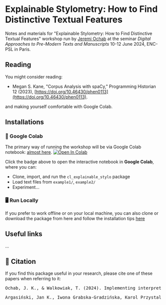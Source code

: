 # Explainable Stylometry: How to Find Distinctive Textual Features
Notes and materials for "Explainable Stylometry: How to Find Distinctive Textual Features" workshop run by [Jeremi Ochab](https://cs.if.uj.edu.pl/jeremi/index_EN.html)
at the seminar *Digital Approaches to Pre-Modern Texts and Manuscripts* 10-12 June 2024, ENC-PSL in Paris.

## Reading  
<!-- All the suggested readings are available in 
We also created a [syllabus of references used in the coursepack and suggested further reading](https://github.com/JoannaBy/DHSI2024-DIY/blob/main/before_the_course/reading.md) (note that the latter list might grow to reflect our discussions during the course).
-->
You might consider reading:

- Megan S. Kane, "Corpus Analysis with spaCy," Programming Historian 12 (2023), [https://doi.org/10.46430/phen0113](https://doi.org/10.46430/phen0113).

 and making yourself comfortable with Google Colab.

## Installations
### 🚀 Google Colab
The primary way of running the workshop will be via Google Colab notebook: [almost here]().
[![Open In Colab](https://colab.research.google.com/assets/colab-badge.svg)](https://colab.research.google.com/github/remolek/Wshop-ExplainableStylo/blob/main/notebooks/ExplainableStylo_Colab_Template.ipynb)


Click the badge above to open the interactive notebook in **Google Colab**, where you can:
- Clone, import, and run the `cl_explainable_stylo` package
- Load text files from `example1/`, `example2/`
- Experiment...

### 🖥️ Run Locally 
If you prefer to work offline or on your local machine,
you can also clone or download the package from here and follow the installation tips [here](https://github.com/remolek/Wshop-ExplainableStylo/blob/main/installations.md)

## Useful links

...

## 🔖 Citation
If you find this package useful in your research, please cite one of these papers when referring to it: 
<pre>
Ochab, J. K., & Walkowiak, T. (2024). Implementing interpretable models in stylometric analysis. In Digital Humanities 2024: Conference Abstracts. Washington, D.C.: George Mason University (GMU).
</pre>

<pre>
Argasiński, Jan K., Iwona Grabska-Gradzińska, Karol Przystalski, Jeremi K. Ochab, and Tomasz Walkowiak. ‘Stylometric Analysis of Large Language Model-Generated Commentaries in the Context of Medical Neuroscience’. In Computational Science – ICCS 2024, edited by Leonardo Franco, Clélia de Mulatier, Maciej Paszynski, Valeria V. Krzhizhanovskaya, Jack J. Dongarra, and Peter M. A. Sloot, 281–95. Cham: Springer Nature Switzerland, 2024. https://doi.org/10.1007/978-3-031-63775-9_20.
</pre>
